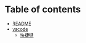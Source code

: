 # Table of contents

* [README](README.md)
* [vscode](vscode/README.md)
  * [快捷键](vscode/kuai-jie-jian.md)

